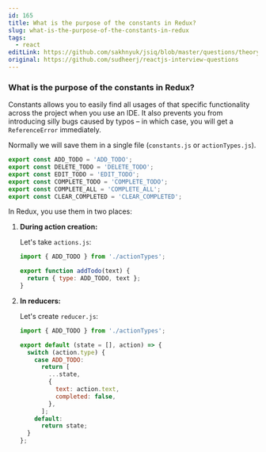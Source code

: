 ```yaml
---
id: 165
title: What is the purpose of the constants in Redux?
slug: what-is-the-purpose-of-the-constants-in-redux
tags:
  - react
editLink: https://github.com/sakhnyuk/jsiq/blob/master/questions/theory/react/165.md
original: https://github.com/sudheerj/reactjs-interview-questions
---
```


### What is the purpose of the constants in Redux?

Constants allows you to easily find all usages of that specific functionality across the project when you use an IDE. It also prevents you from introducing silly bugs caused by typos – in which case, you will get a `ReferenceError` immediately.

Normally we will save them in a single file (`constants.js` or `actionTypes.js`).

```javascript
export const ADD_TODO = 'ADD_TODO';
export const DELETE_TODO = 'DELETE_TODO';
export const EDIT_TODO = 'EDIT_TODO';
export const COMPLETE_TODO = 'COMPLETE_TODO';
export const COMPLETE_ALL = 'COMPLETE_ALL';
export const CLEAR_COMPLETED = 'CLEAR_COMPLETED';
```

In Redux, you use them in two places:

1. **During action creation:**

   Let's take `actions.js`:

   ```javascript
   import { ADD_TODO } from './actionTypes';

   export function addTodo(text) {
     return { type: ADD_TODO, text };
   }
   ```

2. **In reducers:**

   Let's create `reducer.js`:

   ```javascript
   import { ADD_TODO } from './actionTypes';

   export default (state = [], action) => {
     switch (action.type) {
       case ADD_TODO:
         return [
           ...state,
           {
             text: action.text,
             completed: false,
           },
         ];
       default:
         return state;
     }
   };
   ```